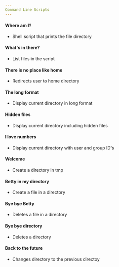 ```yaml
---
Command Line Scripts
---
```

#### Where am I?
* Shell script that prints the file directory 

#### What's in there?
* List files in the script

#### There is no place like home
* Redirects user to home directory

#### The long format
* Display current directory in long format

#### Hidden files
* Display current directory including hidden files

#### I love numbers
* Display current directory with user and group ID's

#### Welcome
* Create a directory in tmp

#### Betty in my directory
* Create a file in a directory

#### Bye bye Betty
* Deletes a file in a directory

#### Bye bye directory
* Deletes a directory

#### Back to the future
* Changes directory to the previous directoy

